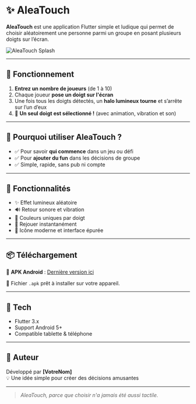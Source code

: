 # ✨ AleaTouch

**AleaTouch** est une application Flutter simple et ludique qui permet de choisir aléatoirement une personne parmi un groupe en posant plusieurs doigts sur l’écran.

![AleaTouch Splash](assets/aleatouch_splash.png)

---

## 📱 Fonctionnement

1. **Entrez un nombre de joueurs** (de 1 à 10)
2. Chaque joueur **pose un doigt sur l'écran**
3. Une fois tous les doigts détectés, un **halo lumineux tourne** et s’arrête sur l’un d’eux
4. 🎉 **Un seul doigt est sélectionné !** (avec animation, vibration et son)

---

## 🎯 Pourquoi utiliser AleaTouch ?

- ✅ Pour savoir **qui commence** dans un jeu ou défi
- ✅ Pour **ajouter du fun** dans les décisions de groupe
- ✅ Simple, rapide, sans pub ni compte

---

## 🧩 Fonctionnalités

- ✨ Effet lumineux aléatoire
- 🔊 Retour sonore et vibration
- 🌈 Couleurs uniques par doigt
- 🔄 Rejouer instantanément
- 📲 Icône moderne et interface épurée

---

## 📦 Téléchargement

📱 **APK Android** : [Dernière version ici](https://github.com/votre-compte/AleaTouch/releases)

📂 Fichier `.apk` prêt à installer sur votre appareil.

---

## 🔧 Tech

- Flutter 3.x
- Support Android 5+
- Compatible tablette & téléphone

---

## 👤 Auteur

Développé par **[VotreNom]**  
💡 Une idée simple pour créer des décisions amusantes

---

> *AleaTouch, parce que choisir n'a jamais été aussi tactile.*
